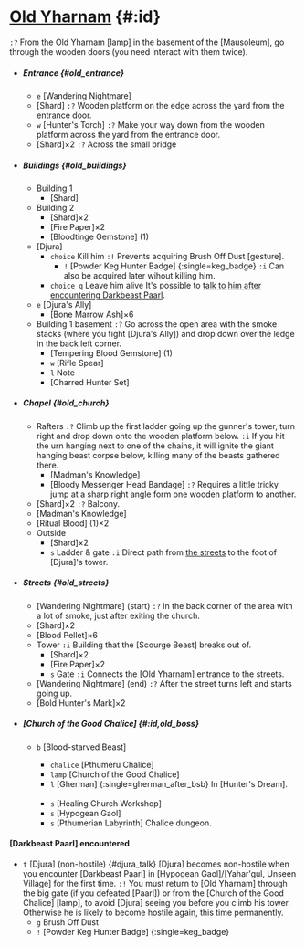 # [Old Yharnam](@) {#:id}
`:?` From the Old Yharnam [lamp] in the basement of the [Mausoleum], go through the wooden doors (you need interact with them twice).

  - ##### Entrance {#old_entrance}
    + `e` [Wandering Nightmare]
    + [Shard]
      `:?` Wooden platform on the edge across the yard from the entrance door.
    + `w` [Hunter's Torch]
      `:?` Make your way down from the wooden platform across the yard from the entrance door.
    - [Shard]×2
      `:?` Across the small bridge
    
  - ##### Buildings {#old_buildings}
    - Building 1
      + [Shard]
    - Building 2
      + [Shard]×2
      + [Fire Paper]×2
      + [Bloodtinge Gemstone] (1)
    - [Djura]
      + `choice` Kill him
        `:!` Prevents acquiring Brush Off Dust [gesture].
        + `!` [Powder Keg Hunter Badge] {:single=keg_badge}
          `:i` Can also be acquired later wihout killing him.
      + `choice q` Leave him alive
        It's possible to [talk to him after encountering Darkbeast Paarl](djura_talk).
    + `e` [Djura's Ally]
      + [Bone Marrow Ash]×6
    - Building 1 basement
      `:?` Go across the open area with the smoke stacks (where you fight [Djura's Ally]) and drop down over the ledge in the back left corner.
      + [Tempering Blood Gemstone] (1)
      + `w` [Rifle Spear]
      + `l` Note
      + [Charred Hunter Set]

  - ##### Chapel {#old_church}
    - Rafters
      `:?` Climb up the first ladder going up the gunner's tower, turn right and drop down onto the wooden platform below.
      `:i` If you hit the urn hanging next to one of the chains, it will ignite the giant hanging beast corpse below, killing many of the beasts gathered there.
      + [Madman's Knowledge]
      + [Bloody Messenger Head Bandage]
        `:?` Requires a little tricky jump at a sharp right angle form one wooden platform to another.
    + [Shard]×2
      `:?` Balcony.
    + [Madman's Knowledge]
    + [Ritual Blood] (1)×2
    - Outside
      + [Shard]×2
      + `s` Ladder & gate
        `:i` Direct path from [the streets](old_streets) to the foot of [Djura]'s tower.

  - ##### Streets {#old_streets}
    + [Wandering Nightmare] (start)
      `:?` In the back corner of the area with a lot of smoke, just after exiting the church.
    + [Shard]×2
    + [Blood Pellet]×6
    - Tower
      `:i` Building that the [Scourge Beast] breaks out of.
      + [Shard]×2
      + [Fire Paper]×2
      + `s` Gate
        `:i` Connects the [Old Yharnam] entrance to the streets.
    + [Wandering Nightmare] (end)
      `:?` After the street turns left and starts going up.
    + [Bold Hunter's Mark]×2

  - ##### [Church of the Good Chalice] {#:id,old_boss}
    + `b` [Blood-starved Beast]
      - `chalice` [Pthumeru Chalice]
      + `lamp` [Church of the Good Chalice]
      + `l` [Gherman] {:single=gherman_after_bsb}
        In [Hunter's Dream].
      
      <br />
      
      - `s` [Healing Church Workshop]
      - `s` [Hypogean Gaol]
      - `s` [Pthumerian Labyrinth]
        Chalice dungeon.

  #### [Darkbeast Paarl] encountered
  + `t` [Djura] (non-hostile) {#djura_talk}
    [Djura] becomes non-hostile when you encounter [Darkbeast Paarl] in [Hypogean Gaol]/[Yahar'gul, Unseen Village] for the first time.
    `:!` You must return to [Old Yharnam] through the big gate (if you defeated [Paarl]) or from the [Church of the Good Chalice] [lamp], to avoid [Djura] seeing you before you climb his tower. Otherwise he is likely to become hostile again, this time permanently.
    - `g` Brush Off Dust
    - `!` [Powder Keg Hunter Badge] {:single=keg_badge}